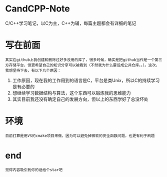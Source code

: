 # CandCPP-Note
C/C++学习笔记，以C为主，C++为辅，每篇主题都会有详细的笔记

# 写在前面
    其实在github上我创建和删除过好多没用的库了，很多时候，确实是把github当作是一个第三方存储平台，但更希望自己的知识分享可以被看到（不然我为什么要设成公共仓库。。）。这次，我想坚持下去，有以下几个原因：
 1. 工作原因，现在我的工作用到的语言是C，平台是类Unix，所以C的持续学习是有必要的
 2. 想继续学习数据结构与算法，这个东西可以锻炼我的思维能力
 3. 其实目前我还没有确定自己的发展方向，但以上的东西学好了总没坏处

# 环境
    目前打算是用VS的cmake项目来做，因为可以避免掉微软的安全函数问题，也更有利于刷题

# end
    觉得内容吸引到你的话给个star吧
